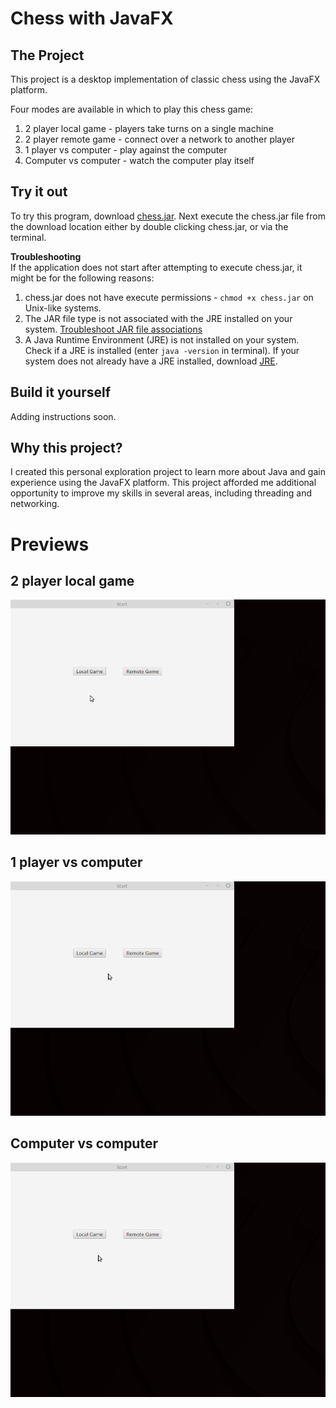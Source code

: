 Chess with JavaFX
=================
The Project
-----------
This project is a desktop implementation of classic chess using the JavaFX platform.

Four modes are available in which to play this chess game:
1. 2 player local game - players take turns on a single machine
2. 2 player remote game - connect over a network to another player
3. 1 player vs computer - play against the computer
4. Computer vs computer - watch the computer play itself


Try it out
----------
To try this program, download [chess.jar](../chess.jar). Next execute the chess.jar file from the download location either by double clicking chess.jar, or via the terminal.

**Troubleshooting**  
If the application does not start after attempting to execute chess.jar, it might be for the following reasons:
1. chess.jar does not have execute permissions - `chmod +x chess.jar` on Unix-like systems.
2. The JAR file type is not associated with the JRE installed on your system. [Troubleshoot JAR file associations](https://netbeans.org/kb/articles/javase-deploy.html#troubleshooting)
3. A Java Runtime Environment (JRE) is not installed on your system. Check if a JRE is installed (enter `java -version` in terminal). If your system does not already have a JRE installed, download [JRE](https://www.oracle.com/java/technologies/javase-jre8-downloads.html).

Build it yourself
-----------------
Adding instructions soon.

Why this project?
-----------------
I created this personal exploration project to learn more about Java and gain experience using the JavaFX platform. 
This project afforded me additional opportunity to improve my skills in several areas, including threading and networking.

Previews
======
2 player local game 
-------------------
![](./2PlayerLocal.gif)

1 player vs computer 
-------------------
![](./1PlayerVsCpu.gif)

Computer vs computer 
-------------------
![](./CpuVsCpu.gif)

